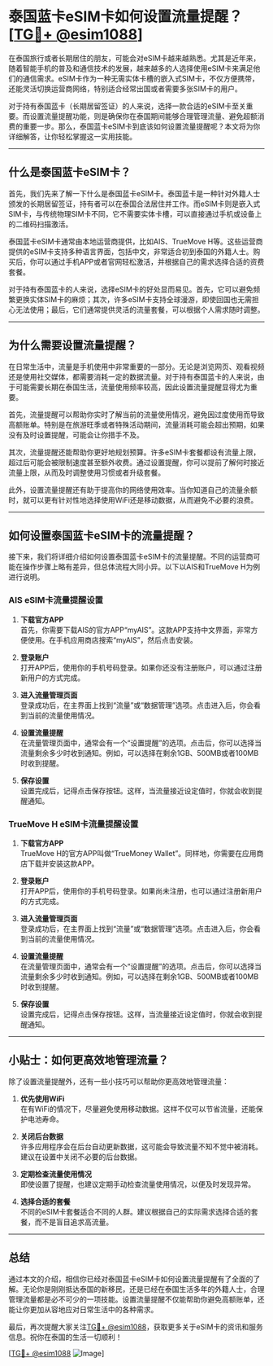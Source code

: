 # 泰国蓝卡eSIM卡如何设置流量提醒？[[TG💪+ @esim1088](https://t.me/s/esim1088)]

在泰国旅行或者长期居住的朋友，可能会对eSIM卡越来越熟悉。尤其是近年来，随着智能手机的普及和通信技术的发展，越来越多的人选择使用eSIM卡来满足他们的通信需求。eSIM卡作为一种无需实体卡槽的嵌入式SIM卡，不仅方便携带，还能灵活切换运营商网络，特别适合经常出国或者需要多张SIM卡的用户。

对于持有泰国蓝卡（长期居留签证）的人来说，选择一款合适的eSIM卡至关重要。而设置流量提醒功能，则是确保你在泰国期间能够合理管理流量、避免超额消费的重要一步。那么，泰国蓝卡eSIM卡到底该如何设置流量提醒呢？本文将为你详细解答，让你轻松掌握这一实用技能。

---

## 什么是泰国蓝卡eSIM卡？

首先，我们先来了解一下什么是泰国蓝卡eSIM卡。泰国蓝卡是一种针对外籍人士颁发的长期居留签证，持有者可以在泰国合法居住并工作。而eSIM卡则是嵌入式SIM卡，与传统物理SIM卡不同，它不需要实体卡槽，可以直接通过手机或设备上的二维码扫描激活。

泰国蓝卡eSIM卡通常由本地运营商提供，比如AIS、TrueMove H等。这些运营商提供的eSIM卡支持多种语言界面，包括中文，非常适合初到泰国的外籍人士。购买后，你可以通过手机APP或者官网轻松激活，并根据自己的需求选择合适的资费套餐。

对于持有泰国蓝卡的人来说，选择eSIM卡的好处显而易见。首先，它可以避免频繁更换实体SIM卡的麻烦；其次，许多eSIM卡支持全球漫游，即使回国也无需担心无法使用；最后，它们通常提供灵活的流量套餐，可以根据个人需求随时调整。

---

## 为什么需要设置流量提醒？

在日常生活中，流量是手机使用中非常重要的一部分。无论是浏览网页、观看视频还是使用社交媒体，都需要消耗一定的数据流量。对于持有泰国蓝卡的人来说，由于可能需要长期在泰国生活，流量使用频率较高，因此设置流量提醒显得尤为重要。

首先，流量提醒可以帮助你实时了解当前的流量使用情况，避免因过度使用而导致高额账单。特别是在旅游旺季或者特殊活动期间，流量消耗可能会超出预期，如果没有及时设置提醒，可能会让你措手不及。

其次，流量提醒还能帮助你更好地规划预算。许多eSIM卡套餐都设有流量上限，超过后可能会被限制速度甚至额外收费。通过设置提醒，你可以提前了解何时接近流量上限，从而及时调整使用习惯或者升级套餐。

此外，设置流量提醒还有助于提高你的网络使用效率。当你知道自己的流量余额时，就可以更有针对性地选择使用WiFi还是移动数据，从而避免不必要的浪费。

---

## 如何设置泰国蓝卡eSIM卡的流量提醒？

接下来，我们将详细介绍如何设置泰国蓝卡eSIM卡的流量提醒。不同的运营商可能在操作步骤上略有差异，但总体流程大同小异。以下以AIS和TrueMove H为例进行说明。

### AIS eSIM卡流量提醒设置

1. **下载官方APP**  
   首先，你需要下载AIS的官方APP“myAIS”。这款APP支持中文界面，非常方便使用。在手机应用商店搜索“myAIS”，然后点击安装。

2. **登录账户**  
   打开APP后，使用你的手机号码登录。如果你还没有注册账户，可以通过注册新用户的方式完成。

3. **进入流量管理页面**  
   登录成功后，在主界面上找到“流量”或“数据管理”选项。点击进入后，你会看到当前的流量使用情况。

4. **设置流量提醒**  
   在流量管理页面中，通常会有一个“设置提醒”的选项。点击后，你可以选择当流量剩余多少时收到通知。例如，可以选择在剩余1GB、500MB或者100MB时收到提醒。

5. **保存设置**  
   设置完成后，记得点击保存按钮。这样，当流量接近设定值时，你就会收到提醒通知。

### TrueMove H eSIM卡流量提醒设置

1. **下载官方APP**  
   TrueMove H的官方APP叫做“TrueMoney Wallet”。同样地，你需要在应用商店下载并安装这款APP。

2. **登录账户**  
   打开APP后，使用你的手机号码登录。如果尚未注册，也可以通过注册新用户的方式完成。

3. **进入流量管理页面**  
   登录成功后，在主界面上找到“流量”或“数据管理”选项。点击进入后，你会看到当前的流量使用情况。

4. **设置流量提醒**  
   在流量管理页面中，通常会有一个“设置提醒”的选项。点击后，你可以选择当流量剩余多少时收到通知。例如，可以选择在剩余1GB、500MB或者100MB时收到提醒。

5. **保存设置**  
   设置完成后，记得点击保存按钮。这样，当流量接近设定值时，你就会收到提醒通知。

---

## 小贴士：如何更高效地管理流量？

除了设置流量提醒外，还有一些小技巧可以帮助你更高效地管理流量：

1. **优先使用WiFi**  
   在有WiFi的情况下，尽量避免使用移动数据。这样不仅可以节省流量，还能保护电池寿命。

2. **关闭后台数据**  
   许多应用程序会在后台自动更新数据，这可能会导致流量不知不觉中被消耗。建议在设置中关闭不必要的后台数据。

3. **定期检查流量使用情况**  
   即使设置了提醒，也建议定期手动检查流量使用情况，以便及时发现异常。

4. **选择合适的套餐**  
   不同的eSIM卡套餐适合不同的人群。建议根据自己的实际需求选择合适的套餐，而不是盲目追求高流量。

---

## 总结

通过本文的介绍，相信你已经对泰国蓝卡eSIM卡如何设置流量提醒有了全面的了解。无论你是刚刚抵达泰国的新移民，还是已经在泰国生活多年的外籍人士，合理管理流量都是必不可少的一项技能。设置流量提醒不仅能帮助你避免高额账单，还能让你更加从容地应对日常生活中的各种需求。

最后，再次提醒大家关注[TG💪+ @esim1088](https://t.me/s/esim1088)，获取更多关于eSIM卡的资讯和服务信息。祝你在泰国的生活一切顺利！

[[TG💪+ @esim1088](https://t.me/s/esim1088) ![Image](https://i.postimg.cc/4NQfJmqS/Snipaste-2025-05-13-00-14-12.png)]